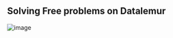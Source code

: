 ## Solving Free problems on Datalemur

![image](https://github.com/user-attachments/assets/9b7bc355-6852-4b20-b395-0dda25f2491a)

